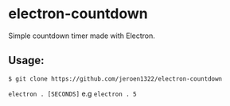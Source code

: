# electron-countdown
Simple countdown timer made with Electron.

## Usage: 
`$ git clone https://github.com/jeroen1322/electron-countdown`

`electron . [SECONDS]` e.g `electron . 5`
